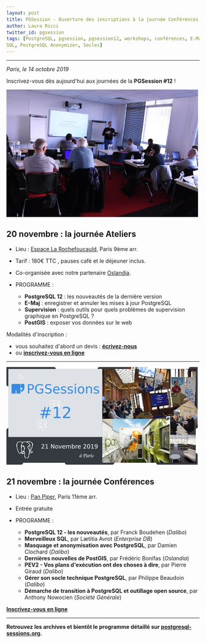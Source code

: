 ```yaml
---
layout: post
title: PGSession - Ouverture des inscriptions à la journée Conférences
author: Laura Ricci
twitter_id: pgsession
tags: [PostgreSQL, pgsession, pgsession12, workshops, conférences, E-Maj, supervision, PostGIS, 12, PEV2, migration, 
SQL, PostgreSQL Anonymizer, Socles]
---
```


---

*Paris, le 14 octobre 2019*

Inscrivez-vous dès aujourd'hui aux journées de la **PGSession #12** !

<!--MORE-->

![pgsession10_atelier_thibaut.jpg](https://raw.githubusercontent.com/dalibo/blog/gh-pages/img/pgsession10_atelier_thibaut.jpg)

## 20 novembre : la journée Ateliers

 * Lieu : [Espace La Rochefoucauld](https://formeret.fr/nos-espaces/espace-la-rochefoucauld/), Paris 9ème arr.
 
 * Tarif : 180€ TTC , pauses café et le déjeuner inclus.
 
 * Co-organisée avec notre partenaire [Oslandia](https://oslandia.com/).
 
 * PROGRAMME :
   * **PostgreSQL 12** : les nouveautés de la dernière version
   * **E-Maj** : enregistrer et annuler les mises à jour PostgreSQL
   * **Supervision** : quels outils pour quels problèmes de supervision graphique en PostgreSQL ?
   * **PostGIS** : exposer vos données sur le web
 
 Modalités d'inscription :
   * vous souhaitez d'abord un devis : [**écrivez-nous**](mailto:contact@dalibo.com?subject=PGSession:%20inscription%20aux%20Ateliers)
   * ou [**inscrivez-vous en ligne**](https://www.eventbrite.fr/e/billets-pgsession-12-journee-ateliers-74831163023)

---------------------

![PGSession #12 : Journée Conférences](https://raw.githubusercontent.com/dalibo/blog/gh-pages/img/img_conferences_medium.png)

## 21 novembre : la journée Conférences

 * Lieu : [Pan Piper](https://www.pan-piper.com/), Paris 11ème arr.
 
 * Entrée gratuite
 
 * PROGRAMME :
   * **PostgreSQL 12 - les nouveautés**, par Franck Boudehen (*Dalibo*)
   * **Merveilleux SQL**, par Lætitia Avrot (*Enterprise DB*)
   * **Masquage et anonymisation avec PostgreSQL**, par Damien Clochard (*Dalibo*)
   * **Dernières nouvelles de PostGIS**, par Frédéric Bonifas (*Oslandia*)
   * **PEV2 - Vos plans d'exécution ont des choses à dire**, par Pierre Giraud (*Dalibo*)
   * **Gérer son socle technique PostgreSQL**, par Philippe Beaudoin (*Dalibo*)
   * **Démarche de transition à PostgreSQL et outillage open source**, par Anthony Nowocien (*Société Générale*)
  
 [**Inscrivez-vous en ligne**](https://www.eventbrite.fr/e/billets-pgsession-12-journee-conferences-72370918365)


---------------------

**Retrouvez les archives et bientôt le programme détaillé sur [postgresql-sessions.org](https://dali.bo/2019_site_pgsessions).**


 




